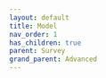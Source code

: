 ```yaml
---
layout: default
title: Model
nav_order: 1
has_children: true
parent: Survey
grand_parent: Advanced
---
```


